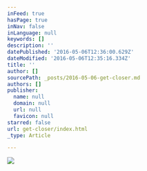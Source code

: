 ```yaml
---
inFeed: true
hasPage: true
inNav: false
inLanguage: null
keywords: []
description: ''
datePublished: '2016-05-06T12:36:00.629Z'
dateModified: '2016-05-06T12:35:16.334Z'
title: ''
author: []
sourcePath: _posts/2016-05-06-get-closer.md
authors: []
publisher:
  name: null
  domain: null
  url: null
  favicon: null
starred: false
url: get-closer/index.html
_type: Article

---
```

![](https://the-grid-user-content.s3-us-west-2.amazonaws.com/9badc56e-156e-47af-981c-649969251fb0.jpg)